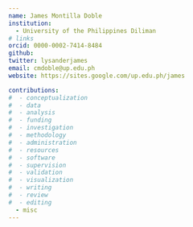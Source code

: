 ```yaml
---
name: James Montilla Doble
institution:
  - University of the Philippines Diliman
# links
orcid: 0000-0002-7414-8484
github:
twitter: lysanderjames
email: cmdoble@up.edu.ph
website: https://sites.google.com/up.edu.ph/james

contributions:
#  - ​conceptualization
#  - data
#  - analysis
#  - funding​
#  - ​investigation
#  - ​methodology
#  - administration​
#  - ​resources
#  - ​software
#  - supervision
#  - validation
#  - ​visualization
#  - writing
#  - review
#  - editing
  - misc
---
```

